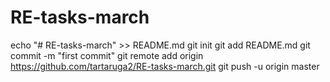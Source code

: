 # RE-tasks-march

echo "# RE-tasks-march" >> README.md
git init
git add README.md
git commit -m "first commit"
git remote add origin https://github.com/tartaruga2/RE-tasks-march.git
git push -u origin master
